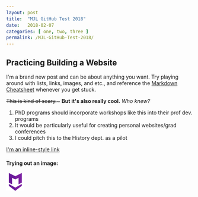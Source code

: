 ```yaml
---
layout: post
title:  "MJL GitHub Test 2018"
date:   2018-02-07
categories: [ one, two, three ]
permalink: /MJL-GitHub-Test-2018/
---
```



## Practicing Building a Website

I'm a brand new post and can be about anything you want. Try playing around with lists, links, images, and etc., and reference the [Markdown Cheatsheet](https://github.com/mnyrop/nycdh-jekyll/blob/master/docs/markdown-cheatsheet.md) whenever you get stuck.

~~This is kind of scary.~~~
**But it's also really cool.**
_Who knew?_
1. PhD programs should incorporate workshops like this into their prof dev. programs
2. It would be particularly useful for creating personal websites/grad conferences
3. I could pitch this to the History dept. as a pilot

[I'm an inline-style link](http://history.columbia.edu/graduate/graduate-history-association/)

#### Trying out an image:
![alt text](https://github.com/adam-p/markdown-here/raw/master/src/common/images/icon48.png "Logo Title Text 1")
